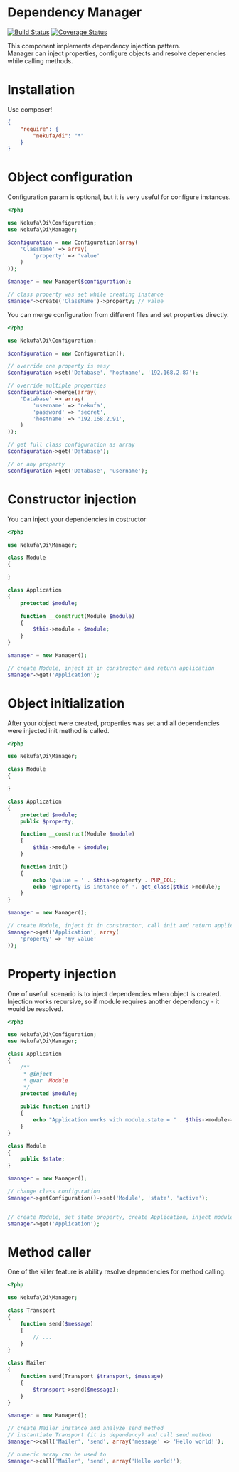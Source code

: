 # Dependency Manager
[![Build Status](https://travis-ci.org/nekufa/di.svg?branch=1.0.1)](https://travis-ci.org/nekufa/di)
[![Coverage Status](https://coveralls.io/repos/nekufa/di/badge.png)](https://coveralls.io/r/nekufa/di)

This component implements dependency injection pattern.   
Manager can inject properties, configure objects and resolve depenencies while calling methods.  

# Installation
Use composer!
```json
{
    "require": {
        "nekufa/di": "*"    
    }
}
```

# Object configuration
Configuration param is optional, but it is very useful for configure instances.

```php
<?php

use Nekufa\Di\Configuration;
use Nekufa\Di\Manager;

$configuration = new Configuration(array(
    'ClassName' => array(
        'property' => 'value'
    )
));

$manager = new Manager($configuration);

// class property was set while creating instance
$manager->create('ClassName')->property; // value

```

You can merge configuration from different files and set properties directly.

```php
<?php

use Nekufa\Di\Configuration;

$configuration = new Configuration();

// override one property is easy
$configuration->set('Database', 'hostname', '192.168.2.87');

// override multiple properties
$configuration->merge(array(
    'Database' => array(
        'username' => 'nekufa',
        'password' => 'secret',
        'hostname' => '192.168.2.91',
    )
));

// get full class configuration as array
$configuration->get('Database');

// or any property
$configuration->get('Database', 'username');

```

# Constructor injection
You can inject your dependencies in costructor
```php
<?php

use Nekufa\Di\Manager;

class Module
{

}

class Application
{
    protected $module;

    function __construct(Module $module)
    {
        $this->module = $module;
    }
}

$manager = new Manager();

// create Module, inject it in constructor and return application
$manager->get('Application');
```

# Object initialization

After your object were created, properties was set and all dependencies were injected init method is called.

```php
<?php

use Nekufa\Di\Manager;

class Module
{

}

class Application
{
    protected $module;
    public $property;

    function __construct(Module $module)
    {
        $this->module = $module;
    }

    function init()
    {
        echo '@value = ' . $this->property . PHP_EOL;
        echo '@property is instance of '. get_class($this->module);
    }
}

$manager = new Manager();

// create Module, inject it in constructor, call init and return application
$manager->get('Application', array(
    'property' => 'my_value'
));
```

# Property injection
One of usefull scenario is to inject dependencies when object is created.  
Injection works recursive, so if module requires another dependency - it would be resolved. 

```php
<?php

use Nekufa\Di\Configuration;
use Nekufa\Di\Manager;

class Application
{
    /**
     * @inject
     * @var  Module
     */
    protected $module;

    public function init()
    {
        echo "Application works with module.state = " . $this->module->state;
    }
}

class Module
{
    public $state;
}

$manager = new Manager();

// change class configuration
$manager->getConfiguration()->set('Module', 'state', 'active');


// create Module, set state property, create Application, inject module and call init
$manager->get('Application');

```

# Method caller
One of the killer feature is ability resolve dependencies for method calling.

```php
<?php

use Nekufa\Di\Manager;

class Transport 
{
    function send($message) 
    {
        // ...
    }
}

class Mailer 
{
    function send(Transport $transport, $message) 
    {
        $transport->send($message);
    }
}

$manager = new Manager();

// create Mailer instance and analyze send method
// instantiate Transport (it is dependency) and call send method
$manager->call('Mailer', 'send', array('message' => 'Hello world!');

// numeric array can be used to
$manager->call('Mailer', 'send', array('Hello world!');

```